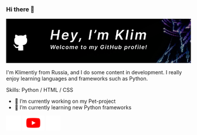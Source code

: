 ### Hi there 👋
![](https://raw.githubusercontent.com/Kl1menty/Kl1menty/main/GitHub_banner.png)

I'm Klimentiy from Russia, and I do some content in development. I really enjoy learning languages and frameworks such as Python.

Skills: Python / HTML / CSS

- 🔭 I’m currently working on my Pet-project 
- 🌱 I’m currently learning new Python frameworks 


[<img src='https://raw.githubusercontent.com/Kl1menty/Kl1menty/0984117dac8c8782795d11b4a46e1e450cf12b03/github.svg' alt='github' height='40'>](https://github.com/Kl1menty)  [<img src='https://raw.githubusercontent.com/Kl1menty/Kl1menty/997418d01266b917e13e49b3dd8e209591f3863f/youtube.svg' alt='YouTube' height='40'>](https://www.youtube.com/channel/@user-et3sx3vt5m)  [<img src='https://raw.githubusercontent.com/Kl1menty/Kl1menty/36a2eea0143178c9d17af8a38fa0a484a57228ef/instagram.svg' alt='instagram' height='40'>](https://www.instagram.com/kl1ment1y/)

